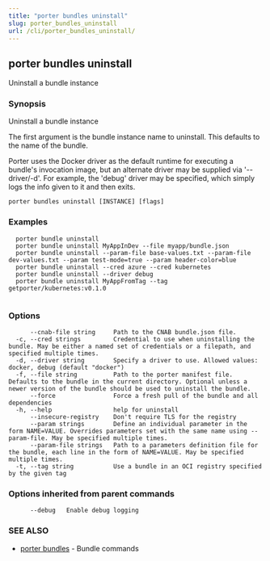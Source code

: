 ```yaml
---
title: "porter bundles uninstall"
slug: porter_bundles_uninstall
url: /cli/porter_bundles_uninstall/
---
```

## porter bundles uninstall

Uninstall a bundle instance

### Synopsis

Uninstall a bundle instance

The first argument is the bundle instance name to uninstall. This defaults to the name of the bundle.

Porter uses the Docker driver as the default runtime for executing a bundle's invocation image, but an alternate driver may be supplied via '--driver/-d'.
For example, the 'debug' driver may be specified, which simply logs the info given to it and then exits.

```
porter bundles uninstall [INSTANCE] [flags]
```

### Examples

```
  porter bundle uninstall
  porter bundle uninstall MyAppInDev --file myapp/bundle.json
  porter bundle uninstall --param-file base-values.txt --param-file dev-values.txt --param test-mode=true --param header-color=blue
  porter bundle uninstall --cred azure --cred kubernetes
  porter bundle uninstall --driver debug
  porter bundle uninstall MyAppFromTag --tag getporter/kubernetes:v0.1.0


```

### Options

```
      --cnab-file string     Path to the CNAB bundle.json file.
  -c, --cred strings         Credential to use when uninstalling the bundle. May be either a named set of credentials or a filepath, and specified multiple times.
  -d, --driver string        Specify a driver to use. Allowed values: docker, debug (default "docker")
  -f, --file string          Path to the porter manifest file. Defaults to the bundle in the current directory. Optional unless a newer version of the bundle should be used to uninstall the bundle.
      --force                Force a fresh pull of the bundle and all dependencies
  -h, --help                 help for uninstall
      --insecure-registry    Don't require TLS for the registry
      --param strings        Define an individual parameter in the form NAME=VALUE. Overrides parameters set with the same name using --param-file. May be specified multiple times.
      --param-file strings   Path to a parameters definition file for the bundle, each line in the form of NAME=VALUE. May be specified multiple times.
  -t, --tag string           Use a bundle in an OCI registry specified by the given tag
```

### Options inherited from parent commands

```
      --debug   Enable debug logging
```

### SEE ALSO

* [porter bundles](/cli/porter_bundles/)	 - Bundle commands

